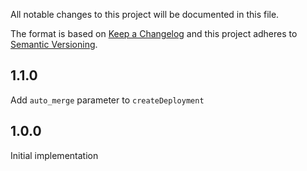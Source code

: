 All notable changes to this project will be documented in this file.

The format is based on [Keep a Changelog](http://keepachangelog.com/)
and this project adheres to [Semantic Versioning](http://semver.org/).

## 1.1.0

Add `auto_merge` parameter to `createDeployment`

## 1.0.0

Initial implementation
